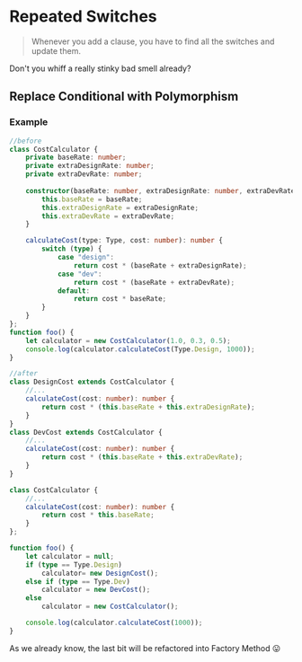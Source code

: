 # Repeated Switches

> Whenever you add a clause, you have to find all the switches and update them.

Don't you whiff a really stinky bad smell already?

## Replace Conditional with Polymorphism

### Example

```ts
//before
class CostCalculator {
    private baseRate: number;
    private extraDesignRate: number;
    private extraDevRate: number;
    
    constructor(baseRate: number, extraDesignRate: number, extraDevRate: number) {
        this.baseRate = baseRate;
        this.extraDesignRate = extraDesignRate;
        this.extraDevRate = extraDevRate;    
    }

    calculateCost(type: Type, cost: number): number {
        switch (type) {
            case "design":
                return cost * (baseRate + extraDesignRate);
            case "dev":
                return cost * (baseRate + extraDevRate);
            default:
                return cost * baseRate;
        }
    }
};
function foo() {
    let calculator = new CostCalculator(1.0, 0.3, 0.5);
    console.log(calculator.calculateCost(Type.Design, 1000));
}

//after
class DesignCost extends CostCalculator {
    //...
    calculateCost(cost: number): number {
        return cost * (this.baseRate + this.extraDesignRate);
    }
}
class DevCost extends CostCalculator {
    //...
    calculateCost(cost: number): number {
        return cost * (this.baseRate + this.extraDevRate);
    }
}

class CostCalculator {
    //...
    calculateCost(cost: number): number {
        return cost * this.baseRate;
    }
};

function foo() {
    let calculator = null;
    if (type == Type.Design)
        calculator= new DesignCost();
    else if (type == Type.Dev)
        calculator = new DevCost();
    else 
        calculator = new CostCalculator();

    console.log(calculator.calculateCost(1000));
}
```

As we already know, the last bit will be refactored into Factory Method 😛
